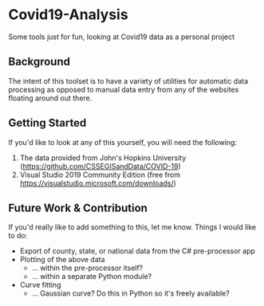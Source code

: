 # Covid19-Analysis
Some tools just for fun, looking at Covid19 data as a personal project

## Background
The intent of this toolset is to have a variety of utilities for automatic data processing as opposed to manual data entry from any of the websites floating around out there.

## Getting Started
If you'd like to look at any of this yourself, you will need the following:
1.	The data provided from John's Hopkins University (https://github.com/CSSEGISandData/COVID-19)
2.	Visual Studio 2019 Community Edition (free from https://visualstudio.microsoft.com/downloads/)

## Future Work & Contribution
If you'd really like to add something to this, let me know. Things I would like to do:
* Export of county, state, or national data from the C# pre-processor app
* Plotting of the above data
  * ... within the pre-processor itself?
  * ... within a separate Python module?
* Curve fitting
  * ... Gaussian curve? Do this in Python so it's freely available?
